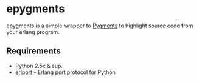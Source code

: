 # epygments

epygments is a simple wrapper to [Pygments](http://pygments.org/) to
highlight source code from your erlang program.

## Requirements

- Python 2.5x & sup.
- [erlport](http://erlport.org/) - Erlang port protocol for Python

